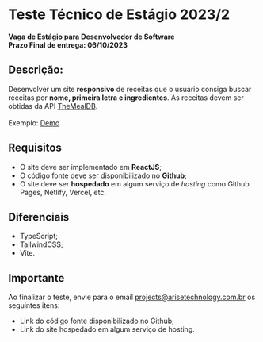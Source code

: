 # Teste Técnico de Estágio 2023/2
**Vaga de Estágio para Desenvolvedor de Software**
<br />
**Prazo Final de entrega: 06/10/2023**

## **Descrição:**

Desenvolver um site **responsivo** de receitas que o usuário consiga buscar receitas por **nome, primeira letra e ingredientes**. As receitas devem ser obtidas da API [TheMealDB](https://www.themealdb.com/api.php).
<br /><br />
Exemplo: [Demo](https://teste-site-de-receitas.vercel.app/)


## Requisitos

- O site deve ser implementado em **ReactJS**;
- O código fonte deve ser disponibilizado no **Github**;
- O site deve ser **hospedado** em algum serviço de *hosting* como Github Pages, Netlify, Vercel, etc.

## Diferenciais
- TypeScript;
- TailwindCSS;
- Vite.

## Importante
Ao finalizar o teste, envie para o email projects@arisetechnology.com.br os seguintes itens:
- Link do código fonte disponibilizado no Github;
- Link do site hospedado em algum serviço de hosting.
